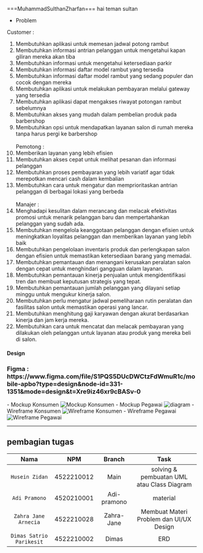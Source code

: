 ===MuhammadSulthanZharfan===
hai teman sultan

- Problem  <br>

Customer : <br>
1. Membutuhkan aplikasi untuk memesan jadwal potong rambut <br>
2. Membutuhkan informasi antrian pelanggan untuk mengetahui kapan giliran mereka akan tiba <br>
3. Membutuhkan informasi untuk mengetahui ketersediaan parkir <br>
4. Membutuhkan informasi daftar model rambut yang tersedia<br>
5. Membutuhkan informasi daftar model rambut yang sedang populer dan cocok dengan mereka<br>
6. Membutuhkan aplikasi untuk melakukan pembayaran melalui gateway yang tersedia<br>
7. Membutuhkan aplikasi dapat mengakses riwayat potongan rambut sebelumnya<br>
8. Membutuhkan akses yang mudah dalam pembelian produk pada barbershop<br>
9. Membutuhkan opsi untuk mendapatkan layanan salon di rumah mereka tanpa harus pergi ke barbershop<br><br>
Pemotong :<br>
1. Memberikan layanan yang lebih efisien<br>
2. Membutuhkan akses cepat untuk melihat pesanan dan informasi pelanggan<br>
3. Membutuhkan proses pembayaran yang lebih variatif agar tidak merepotkan mencari cash dalam kembalian<br>
4. Membutuhkan cara untuk mengatur dan memprioritaskan antrian pelanggan di berbagai lokasi yang berbeda<br><br>
Manajer :<br>
1. Menghadapi kesulitan dalam merancang dan melacak efektivitas promosi untuk menarik pelanggan baru dan mempertahankan pelanggan yang sudah ada.<br>
2. Membutuhkan mengelola keanggotaan pelanggan dengan efisien untuk meningkatkan loyalitas pelanggan dan memberikan layanan yang lebih baik<br>
3. Membutuhkan pengelolaan inventaris produk dan perlengkapan salon dengan efisien untuk memastikan ketersediaan barang yang memadai.<br>
4. Membutuhkan pemantauan dan menangani kerusakan peralatan salon dengan cepat untuk menghindari gangguan dalam layanan.<br>
5. Membutuhkan pemantauan kinerja penjualan untuk mengidentifikasi tren dan membuat keputusan strategis yang tepat.<br>
6. Membutuhkan pemantauan jumlah pelanggan yang dilayani setiap minggu untuk mengukur kinerja salon.<br>
7. Membutuhkan perlu mengatur jadwal pemeliharaan rutin peralatan dan fasilitas salon untuk memastikan operasi yang lancar.<br>
8. Membutuhkan menghitung gaji karyawan dengan akurat berdasarkan kinerja dan jam kerja mereka.<br>
9. Membutuhkan cara untuk mencatat dan melacak pembayaran yang dilakukan oleh pelanggan untuk layanan atau produk yang mereka beli di salon.<br>


<h4>Design</h4>
<h3>Figma : https://www.figma.com/file/S1PQS5DUcDWCtzFdWmuR1c/mobile-apbo?type=design&node-id=331-1351&mode=design&t=Xre9iz46xr9cBASv-0<br> </h3>
- Mockup Konsumen
<img src="https://github.com/ZIDANIDROS/SulthanBarber.App/blob/master/Figma/MockUp/Mockup%20Konsumen.png" alt="Mockup Konsumen" align="bottom">
- Mockup Pegawai 
<img src="https://github.com/ZIDANIDROS/SulthanBarber.App/blob/master/Figma/MockUp/Mockup%20Pegawai.png" alt="diagram" align="bottom">
- Wireframe Konsumen 
<img src="https://github.com/ZIDANIDROS/SulthanBarber.App/blob/master/Figma/Wireframe/Wireframe%20Konsumen.png"alt="Wireframe Konsumen" align="bottom">
- Wireframe Pegawai
<img src="https://github.com/ZIDANIDROS/SulthanBarber.App/blob/master/Figma/Wireframe/Wireframe%20Pegawai.png"alt="Wireframe Pegawai" align="bottom">



---

<h2>pembagian tugas</h2>

Nama | NPM | Branch | Task
:---: | :---: | :---: | :---:
`Husein Zidan` | 4522210012 | Main | solving & pembuatan UML atau Class Diagram
`Adi Pramono` | 4520210001 | Adi-pramono | material 
`Zahra Jane Arnecia` | 4522210028 | Zahra-Jane | Membuat Materi Problem dan UI/UX Design
`Dimas Satrio Parikesit` | 4522210002 | Dimas | ERD 
